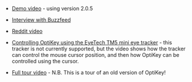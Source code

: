 * [Demo video](https://www.youtube.com/watch?v=HLkyORh7vKk) - using version 2.0.5

* [Interview with Buzzfeed](https://www.youtube.com/watch?v=JL0BHJecwMo)

* [Reddit video](https://youtu.be/03NFUMlXrf8)

* [Controlling OptiKey using the EyeTech TM5 mini eye tracker](https://www.youtube.com/watch?v=1M7FVBuMcec) - this tracker is not currently supported, but the video shows how the tracker can control the mouse cursor position, and then how OptiKey can be controlled using the cursor.

* [Full tour video](http://youtu.be/zMod7oExCbY) - N.B. This is a tour of an old version of OptiKey!